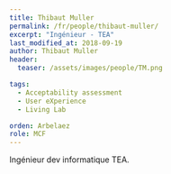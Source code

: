 ```yaml
---
title: Thibaut Muller
permalink: /fr/people/thibaut-muller/
excerpt: "Ingénieur - TEA"
last_modified_at: 2018-09-19
author: Thibaut Muller
header:
  teaser: /assets/images/people/TM.png

tags:
  - Acceptability assessment
  - User eXperience
  - Living Lab

orden: Arbelaez
role: MCF
---
```


Ingénieur dev informatique TEA.

